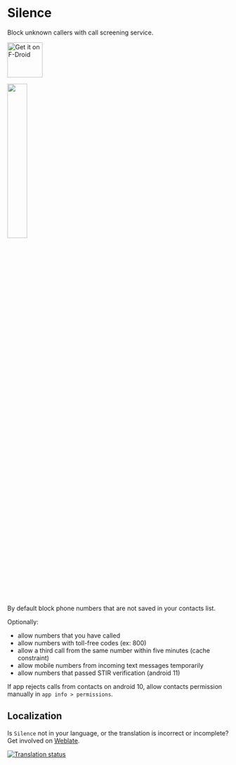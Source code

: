 # Silence

Block unknown callers with call screening service.

<a href="https://f-droid.org/packages/me.lucky.silence/" rel="nofollow"><img alt="Get it on F-Droid" height="80" src="https://user-images.githubusercontent.com/53379023/129469677-f984e551-49c5-49f1-9439-1bd34d737940.png" data-canonical-src="https://fdroid.gitlab.io/artwork/badge/get-it-on.png" style="max-width:100%;"></a>

<img src="https://user-images.githubusercontent.com/53379023/129469588-ab10f92d-02d4-4b3e-88a9-51ea007dcd4b.png" width="30%" height="30%">

By default block phone numbers that are not saved in your contacts list.

Optionally:
- allow numbers that you have called
- allow numbers with toll-free codes (ex: 800)
- allow a third call from the same number within five minutes (cache constraint)
- allow mobile numbers from incoming text messages temporarily
- allow numbers that passed STIR verification (android 11)

If app rejects calls from contacts on android 10, allow contacts permission manually in 
`app info > permissions`.

## Localization

Is `Silence` not in your language, or the translation is incorrect or incomplete? Get involved on [Weblate](https://hosted.weblate.org/engage/me-lucky-silence/).

<a href="https://hosted.weblate.org/engage/me-lucky-silence/">
<img src="https://hosted.weblate.org/widgets/me-lucky-silence/-/app/horizontal-auto.svg" alt="Translation status" />
</a>
